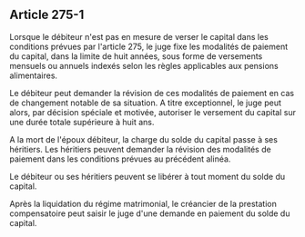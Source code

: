 Article 275-1
----
Lorsque le débiteur n'est pas en mesure de verser le capital dans les conditions
prévues par l'article 275, le juge fixe les modalités de paiement du capital,
dans la limite de huit années, sous forme de versements mensuels ou annuels
indexés selon les règles applicables aux pensions alimentaires.

Le débiteur peut demander la révision de ces modalités de paiement en cas de
changement notable de sa situation. A titre exceptionnel, le juge peut alors,
par décision spéciale et motivée, autoriser le versement du capital sur une
durée totale supérieure à huit ans.

A la mort de l'époux débiteur, la charge du solde du capital passe à ses
héritiers. Les héritiers peuvent demander la révision des modalités de paiement
dans les conditions prévues au précédent alinéa.

Le débiteur ou ses héritiers peuvent se libérer à tout moment du solde du
capital.

Après la liquidation du régime matrimonial, le créancier de la prestation
compensatoire peut saisir le juge d'une demande en paiement du solde du capital.
